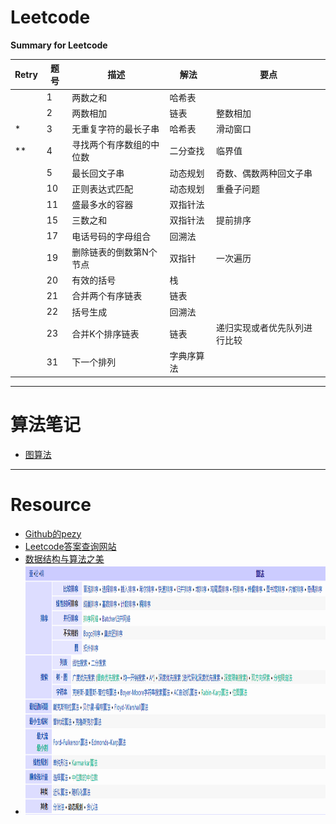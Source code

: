 # Leetcode
**Summary for Leetcode**

| Retry | 题号 | 描述 | 解法 | 要点 
| ---- | ---- | ---- | ---- | ---- |
| | 1 | 两数之和 | 哈希表 | |
| | 2 | 两数相加 | 链表 | 整数相加 |
| * | 3 | 无重复字符的最长子串 | 哈希表 | 滑动窗口 |
| ** | 4 | 寻找两个有序数组的中位数 | 二分查找 | 临界值 |
| | 5 | 最长回文子串 | 动态规划 | 奇数、偶数两种回文子串 |
| | 10 | 正则表达式匹配 | 动态规划 | 重叠子问题 |
| | 11 | 盛最多水的容器 | 双指针法 | |
| | 15 | 三数之和 | 双指针法 | 提前排序 |
| | 17 | 电话号码的字母组合 | 回溯法 | |
| | 19 | 删除链表的倒数第N个节点 | 双指针 | 一次遍历 |
| | 20 | 有效的括号 | 栈 | |
| | 21 | 合并两个有序链表 | 链表 | |
| | 22 | 括号生成 | 回溯法 | |
| | 23 | 合并K个排序链表 | 链表 | 递归实现或者优先队列进行比较 |
| | 31 | 下一个排列 | 字典序算法 | |

***
# 算法笔记
* [图算法](https://github.com/chentianba/Leetcode/blob/master/algorithm/graph/README.md)

***
# Resource
* [Github的pezy](https://github.com/pezy/LeetCode)  
* [Leetcode答案查询网站](https://www.jiuzhang.com/solution/)
* [数据结构与算法之美](http://asdfghjkl.xyz/2019/05/24/%E6%95%B0%E6%8D%AE%E7%BB%93%E6%9E%84%E4%B8%8E%E7%AE%97%E6%B3%95%E4%B9%8B%E7%BE%8E/?nsukey=sqbc%2FtdGR7a6mqcf12aRwuaUo4NIwvu3IJqIGQ9mlKvUKReTqHzjIZ8LBDYaEeuGQG%2Fe34iLbTRCX%2Bs1eMvMRHzoqxh63jBdY4PTiBcRSDQKRoSSodIpKjDA9iGeK2381XzDLT9U8NgO8gwIZO0Qlg%3D%3D)
* <img width="1060" height="400" src="https://github.com/chentianba/Leetcode/blob/master/%E7%AE%97%E6%B3%95%E7%B1%BB%E5%88%AB%E5%9B%BE.png"/>
